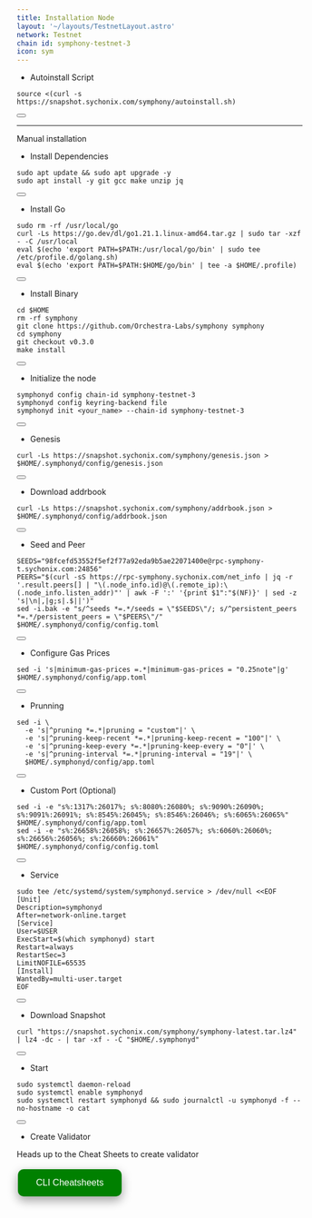 ```yaml
---
title: Installation Node
layout: '~/layouts/TestnetLayout.astro'
network: Testnet
chain id: symphony-testnet-3
icon: sym
---
```


- Autoinstall Script

<div class="code-block-wrapper">
  <pre><code>source &lt;(curl -s https://snapshot.sychonix.com/symphony/autoinstall.sh)</code></pre>
  <button class="copy-btn"><i class="fas fa-copy"></i></button>
</div>

------

Manual installation

- Install Dependencies

<div class="code-block-wrapper">
  <pre><code>sudo apt update && sudo apt upgrade -y 
sudo apt install -y git gcc make unzip jq</code></pre>
  <button class="copy-btn"><i class="fas fa-copy"></i></button>
</div>

- Install Go

<div class="code-block-wrapper">
  <pre><code>sudo rm -rf /usr/local/go
curl -Ls https://go.dev/dl/go1.21.1.linux-amd64.tar.gz | sudo tar -xzf - -C /usr/local
eval $(echo 'export PATH=$PATH:/usr/local/go/bin' | sudo tee /etc/profile.d/golang.sh)
eval $(echo 'export PATH=$PATH:$HOME/go/bin' | tee -a $HOME/.profile)</code></pre>
  <button class="copy-btn"><i class="fas fa-copy"></i></button>
</div>

- Install Binary

<div class="code-block-wrapper">
  <pre><code>cd $HOME
rm -rf symphony
git clone https://github.com/Orchestra-Labs/symphony symphony
cd symphony
git checkout v0.3.0
make install</code></pre>
  <button class="copy-btn"><i class="fas fa-copy"></i></button>
</div>

- Initialize the node

<div class="code-block-wrapper">
  <pre><code>symphonyd config chain-id symphony-testnet-3
symphonyd config keyring-backend file
symphonyd init &lt;your_name&gt; --chain-id symphony-testnet-3</code></pre>
  <button class="copy-btn"><i class="fas fa-copy"></i></button>
</div>

- Genesis

<div class="code-block-wrapper">
  <pre><code>curl -Ls https://snapshot.sychonix.com/symphony/genesis.json &gt; $HOME/.symphonyd/config/genesis.json</code></pre>
  <button class="copy-btn"><i class="fas fa-copy"></i></button>
</div>

- Download addrbook

<div class="code-block-wrapper">
  <pre><code>curl -Ls https://snapshot.sychonix.com/symphony/addrbook.json &gt; $HOME/.symphonyd/config/addrbook.json</code></pre>
  <button class="copy-btn"><i class="fas fa-copy"></i></button>
</div>

- Seed and Peer

<div class="code-block-wrapper">
  <pre><code>SEEDS="98fcefd53552f5ef2f77a92eda9b5ae22071400e@rpc-symphony-t.sychonix.com:24856"
PEERS="$(curl -sS https://rpc-symphony.sychonix.com/net_info | jq -r '.result.peers[] | "\(.node_info.id)@\(.remote_ip):\(.node_info.listen_addr)"' | awk -F ':' '{print $1":"$(NF)}' | sed -z 's|\n|,|g;s|.$||')"
sed -i.bak -e "s/^seeds *=.*/seeds = \"$SEEDS\"/; s/^persistent_peers *=.*/persistent_peers = \"$PEERS\"/" $HOME/.symphonyd/config/config.toml</code></pre>
  <button class="copy-btn"><i class="fas fa-copy"></i></button>
</div>

- Configure Gas Prices

<div class="code-block-wrapper">
  <pre><code>sed -i 's|minimum-gas-prices =.*|minimum-gas-prices = "0.25note"|g' $HOME/.symphonyd/config/app.toml</code></pre>
  <button class="copy-btn"><i class="fas fa-copy"></i></button>
</div>

- Prunning

<div class="code-block-wrapper">
  <pre><code>sed -i \
  -e 's|^pruning *=.*|pruning = "custom"|' \
  -e 's|^pruning-keep-recent *=.*|pruning-keep-recent = "100"|' \
  -e 's|^pruning-keep-every *=.*|pruning-keep-every = "0"|' \
  -e 's|^pruning-interval *=.*|pruning-interval = "19"|' \
  $HOME/.symphonyd/config/app.toml</code></pre>
  <button class="copy-btn"><i class="fas fa-copy"></i></button>
</div>

- Custom Port (Optional)

<div class="code-block-wrapper">
  <pre><code>sed -i -e "s%:1317%:26017%; s%:8080%:26080%; s%:9090%:26090%; s%:9091%:26091%; s%:8545%:26045%; s%:8546%:26046%; s%:6065%:26065%" $HOME/.symphonyd/config/app.toml
sed -i -e "s%:26658%:26058%; s%:26657%:26057%; s%:6060%:26060%; s%:26656%:26056%; s%:26660%:26061%" $HOME/.symphonyd/config/config.toml</code></pre>
  <button class="copy-btn"><i class="fas fa-copy"></i></button>
</div>

- Service

<div class="code-block-wrapper">
  <pre><code>sudo tee /etc/systemd/system/symphonyd.service &gt; /dev/null &lt;&lt;EOF
[Unit]
Description=symphonyd
After=network-online.target
[Service]
User=$USER
ExecStart=$(which symphonyd) start
Restart=always
RestartSec=3
LimitNOFILE=65535
[Install]
WantedBy=multi-user.target
EOF</code></pre>
  <button class="copy-btn"><i class="fas fa-copy"></i></button>
</div>

- Download Snapshot

<div class="code-block-wrapper">
  <pre><code>curl "https://snapshot.sychonix.com/symphony/symphony-latest.tar.lz4" | lz4 -dc - | tar -xf - -C "$HOME/.symphonyd"</code></pre>
  <button class="copy-btn"><i class="fas fa-copy"></i></button>
</div>

- Start

<div class="code-block-wrapper">
  <pre><code>sudo systemctl daemon-reload
sudo systemctl enable symphonyd
sudo systemctl restart symphonyd && sudo journalctl -u symphonyd -f --no-hostname -o cat</code></pre>
  <button class="copy-btn"><i class="fas fa-copy"></i></button>
</div>

- Create Validator

Heads up to the Cheat Sheets to create validator

<a href="https://service.sychonix.com/testnet/symphony/cheat" >
  <button style="background-color: green; border: none; color: white; padding: 15px 32px; text-align: center; text-decoration: none; display: inline-block; font-size: 16px; margin: 4px 2px; cursor: pointer; border-radius: 10px; box-shadow: 0 8px 16px 0 rgba(0,0,0,0.2), 0 6px 20px 0 rgba(0,0,0,0.19);" onmouseover="this.style.boxShadow='0 0 0 4px rgba(0,255,0,0.5)'" onmouseout="this.style.boxShadow='0 8px 16px 0 rgba(0,0,0,0.2), 0 6px 20px 0 rgba(0,0,0,0.19)'">CLI Cheatsheets</button>
</a>
